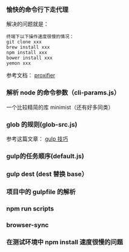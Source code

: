 ### 愉快的命令行下走代理

解决的问题就是：
```
终端下以下操作速度很慢的情况：
git clone xxx
brew install xxx
npm install xxx
bower install xxx
yemon xxx
```
参考文档：
[proxifier](http://www.jianshu.com/p/9df0d40715d9)

### 解析 node 的命令参数（cli-params.js）

一个比较精简的库 minimist（还有好多同类）

### glob 的规则(glob-src.js)

参考这篇文章： [gulp 技巧](http://www.cnblogs.com/2050/p/4198792.html)

### gulp的任务顺序(default.js)

### gulp dest (dest 替换 base）

### 项目中的 gulpfile 的解析

### npm run scripts

### browser-sync

### 在测试环境中 npm install 速度很慢的问题

